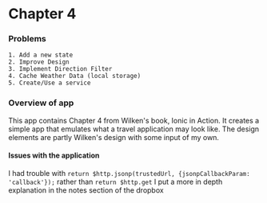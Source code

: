# Chapter 4

### Problems
    1. Add a new state
    2. Improve Design
    3. Implement Direction Filter
    4. Cache Weather Data (local storage)
    5. Create/Use a service
    
### Overview of app

This app contains Chapter 4 from Wilken's book, Ionic in Action. It 
creates a simple app that emulates what a travel application may look like.
The design elements are partly Wilken's design with some input of my own.

#### Issues with the application
I had trouble with
```return $http.jsonp(trustedUrl, {jsonpCallbackParam: 'callback'});```
rather than
```return $http.get```
I put a more in depth explanation in the notes section of the dropbox
